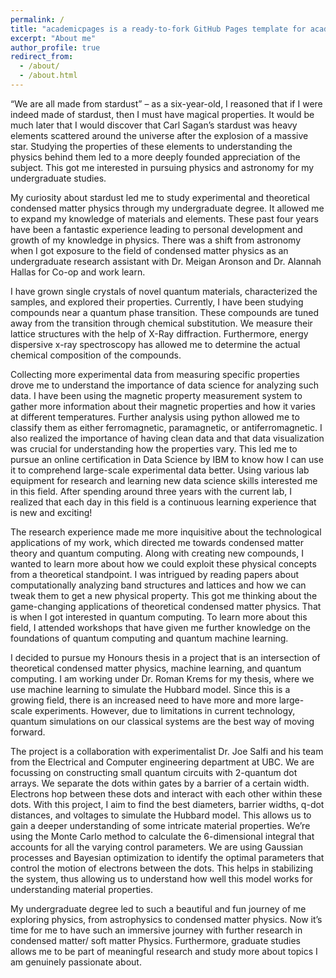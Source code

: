 ```yaml
---
permalink: /
title: "academicpages is a ready-to-fork GitHub Pages template for academic personal websites"
excerpt: "About me"
author_profile: true
redirect_from: 
  - /about/
  - /about.html
---
```

“We are all made from stardust” – as a six-year-old, I reasoned that if I were indeed made of stardust, then I must have magical properties. It would be much later that I would discover that Carl Sagan’s stardust was heavy elements scattered around the universe after the explosion of a massive star. Studying the properties of these elements to understanding the physics behind them led to a more deeply founded appreciation of the subject. This got me interested in pursuing physics and astronomy for my undergraduate studies.
 
My curiosity about stardust led me to study experimental and theoretical condensed matter physics through my undergraduate degree. It allowed me to expand my knowledge of materials and elements. These past four years have been a fantastic experience leading to personal development and growth of my knowledge in physics. There was a shift from astronomy when I got exposure to the field of condensed matter physics as an undergraduate research assistant with Dr. Meigan Aronson and Dr. Alannah Hallas for Co-op and work learn.
 
I have grown single crystals of novel quantum materials, characterized the samples, and explored their properties. Currently, I have been studying compounds near a quantum phase transition. These compounds are tuned away from the transition through chemical substitution. We measure their lattice structures with the help of X-Ray diffraction. Furthermore, energy dispersive x-ray spectroscopy has allowed me to determine the actual chemical composition of the compounds.
 
Collecting more experimental data from measuring specific properties drove me to understand the importance of data science for analyzing such data. I have been using the magnetic property measurement system to gather more information about their magnetic properties and how it varies at different temperatures. Further analysis using python allowed me to classify them as either ferromagnetic, paramagnetic, or antiferromagnetic. I also realized the importance of having clean data and that data visualization was crucial for understanding how the properties vary. This led me to pursue an online certification in Data Science by IBM to know how I can use it to comprehend large-scale experimental data better. Using various lab equipment for research and learning new data science skills interested me in this field. After spending around three years with the current lab, I realized that each day in this field is a continuous learning experience that is new and exciting!
 
The research experience made me more inquisitive about the technological applications of my work, which directed me towards condensed matter theory and quantum computing. Along with creating new compounds, I wanted to learn more about how we could exploit these physical concepts from a theoretical standpoint. I was intrigued by reading papers about computationally analyzing band structures and lattices and how we can tweak them to get a new physical property. This got me thinking about the game-changing applications of theoretical condensed matter physics. That is when I got interested in quantum computing. To learn more about this field, I attended workshops that have given me further knowledge on the foundations of quantum computing and quantum machine learning.
  
I decided to pursue my Honours thesis in a project that is an intersection of theoretical condensed matter physics, machine learning, and quantum computing. I am working under Dr. Roman Krems for my thesis, where we use machine learning to simulate the Hubbard model. Since this is a growing field, there is an increased need to have more and more large-scale experiments. However, due to limitations in current technology, quantum simulations on our classical systems are the best way of moving forward.
 
The project is a collaboration with experimentalist Dr. Joe Salfi and his team from the Electrical and Computer engineering department at UBC. We are focussing on constructing small quantum circuits with 2-quantum dot arrays. We separate the dots within gates by a barrier of a certain width. Electrons hop between these dots and interact with each other within these dots. With this project, I aim to find the best diameters, barrier widths, q-dot distances, and voltages to simulate the Hubbard model. This allows us to gain a deeper understanding of some intricate material properties. We’re using the Monte Carlo method to calculate the 6-dimensional integral that accounts for all the varying control parameters. We are using Gaussian processes and Bayesian optimization to identify the optimal parameters that control the motion of electrons between the dots. This helps in stabilizing the system, thus allowing us to understand how well this model works for understanding material properties.
 
My undergraduate degree led to such a beautiful and fun journey of me exploring physics, from astrophysics to condensed matter physics. Now it’s time for me to have such an immersive journey with further research in condensed matter/ soft matter Physics. Furthermore, graduate studies allows me to be part of meaningful research and study more about topics I am genuinely passionate about.









